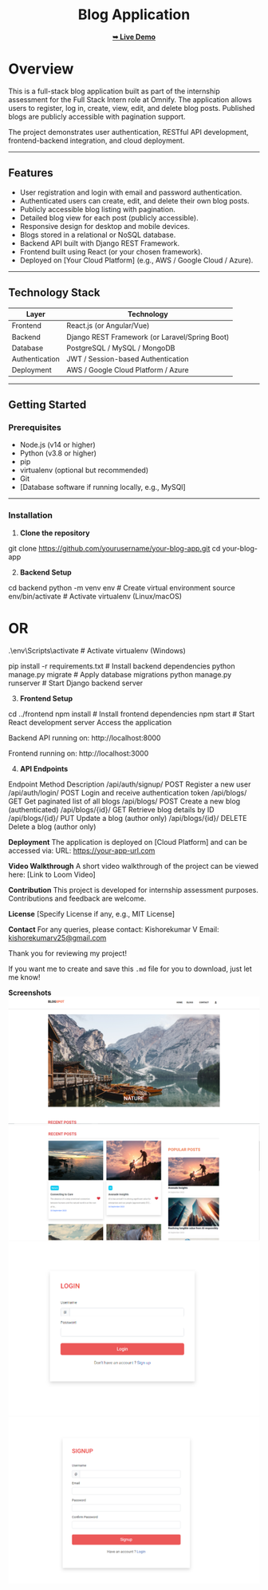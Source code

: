 <div align="center">

  <h1 align="center">Blog Application</h1>

  <a href="https://blogs-n2mq.onrender.com/"><strong>➥ Live Demo</strong></a>

</div>

# Overview

This is a full-stack blog application built as part of the internship assessment for the Full Stack Intern role at Omnify. The application allows users to register, log in, create, view, edit, and delete blog posts. Published blogs are publicly accessible with pagination support.

The project demonstrates user authentication, RESTful API development, frontend-backend integration, and cloud deployment.

---

## Features

- User registration and login with email and password authentication.
- Authenticated users can create, edit, and delete their own blog posts.
- Publicly accessible blog listing with pagination.
- Detailed blog view for each post (publicly accessible).
- Responsive design for desktop and mobile devices.
- Blogs stored in a relational or NoSQL database.
- Backend API built with Django REST Framework.
- Frontend built using React (or your chosen framework).
- Deployed on [Your Cloud Platform] (e.g., AWS / Google Cloud / Azure).

---

## Technology Stack

| Layer          | Technology                                     |
| -------------- | ---------------------------------------------- |
| Frontend       | React.js (or Angular/Vue)                      |
| Backend        | Django REST Framework (or Laravel/Spring Boot) |
| Database       | PostgreSQL / MySQL / MongoDB                   |
| Authentication | JWT / Session-based Authentication             |
| Deployment     | AWS / Google Cloud Platform / Azure            |

---

## Getting Started

### Prerequisites

- Node.js (v14 or higher)
- Python (v3.8 or higher)
- pip
- virtualenv (optional but recommended)
- Git
- [Database software if running locally, e.g., MySQl]

---

### Installation

1. **Clone the repository**

git clone https://github.com/yourusername/your-blog-app.git
cd your-blog-app

2. **Backend Setup**

cd backend
python -m venv env          # Create virtual environment
source env/bin/activate     # Activate virtualenv (Linux/macOS)
# OR
.\env\Scripts\activate      # Activate virtualenv (Windows)

pip install -r requirements.txt  # Install backend dependencies
python manage.py migrate          # Apply database migrations
python manage.py runserver        # Start Django backend server

3. **Frontend Setup**

cd ../frontend
npm install                  # Install frontend dependencies
npm start                    # Start React development server
Access the application

Backend API running on: http://localhost:8000

Frontend running on: http://localhost:3000

4. **API Endpoints**

Endpoint	Method	Description
/api/auth/signup/	POST	Register a new user
/api/auth/login/	POST	Login and receive authentication token
/api/blogs/	GET	Get paginated list of all blogs
/api/blogs/	POST	Create a new blog (authenticated)
/api/blogs/{id}/	GET	Retrieve blog details by ID
/api/blogs/{id}/	PUT	Update a blog (author only)
/api/blogs/{id}/	DELETE	Delete a blog (author only)

**Deployment**
The application is deployed on [Cloud Platform] and can be accessed via:
URL: https://your-app-url.com

**Video Walkthrough**
A short video walkthrough of the project can be viewed here:
[Link to Loom Video]

**Contribution**
This project is developed for internship assessment purposes. Contributions and feedback are welcome.

**License**
[Specify License if any, e.g., MIT License]

**Contact**
For any queries, please contact:
Kishorekumar V
Email: kishorekumarv25@gmail.com

Thank you for reviewing my project!

If you want me to create and save this `.md` file for you to download, just let me know!

**Screenshots**
![1](PREVIEW/IMG1.png)
![2](PREVIEW/IMG2.png)
![3](PREVIEW/IMG4.png)
![4](PREVIEW/IMG5.png)